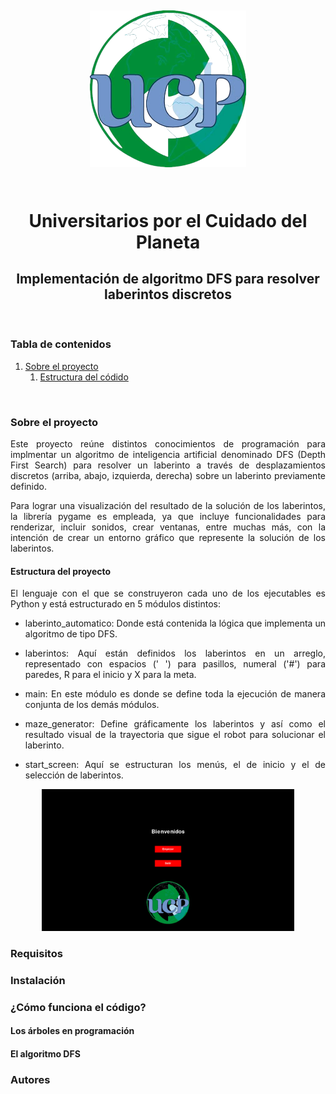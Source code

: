 <h1 align="center">
  <br>
  <p align="center"><img src="../../nobg_logo.png" alt="UCP" width="250"></p>
  <br>
  Universitarios por el Cuidado del Planeta
  <br>
</h1>

<h2 align="center">Implementación de algoritmo DFS para resolver laberintos discretos</h2>
<br>


<h3> Tabla de contenidos</h3>
<ol>
  <li><a href="#sobre-proyecto">Sobre el proyecto</a>
  <ol>
    <li><a href="#estructura-proyecto">Estructura del códido</a></li>
  </ol>
  </li>
</ol>
<br>

<h3 id="sobre-proyecto">Sobre el proyecto </h3>
<p align="justify">Este proyecto reúne distintos conocimientos de programación para implmentar un algoritmo de inteligencia artificial denominado DFS (Depth First Search) para resolver un laberinto a través de desplazamientos discretos (arriba, abajo, izquierda, derecha) sobre un laberinto previamente definido.</p>

<p align="justify">Para lograr una visualización del resultado de la solución de los laberintos, la librería pygame es empleada, ya que incluye funcionalidades para renderizar, incluir sonidos, crear ventanas, entre muchas más, con la intención de crear un entorno gráfico que represente la solución de los laberintos.</p>

<h4 id="estructura-proyecto">Estructura del proyecto</h4>

<p align="justify">El lenguaje con el que se construyeron cada uno de los ejecutables es Python y está estructurado en 5 módulos distintos:</p>

<ul>
  <li><p align="justify">laberinto_automatico: Donde está contenida la lógica que implementa un algoritmo de tipo DFS.</p></li>
  <li><p align="justify">laberintos: Aquí están definidos los laberintos en un arreglo, representado con espacios (' ') para pasillos, numeral ('#') para paredes, R para el inicio y X para la meta.</p></li>
  <li><p align="justify">main: En este módulo es donde se define toda la ejecución de manera conjunta de los demás módulos.</p></li>
  <li><p align="justify">maze_generator: Define gráficamente los laberintos y así como el resultado visual de la trayectoria que sigue el robot para solucionar el laberinto. </p></li>
  <li><p align="justify">start_screen: Aquí se estructuran los menús, el de inicio y el de selección de laberintos.</p></li>
</ul>

<p align="center"><img src="images/start_screen.png" alt="UCP" width=80% height=70%></p>



<h3 id="Requisitos">Requisitos </h3>

<h3 id="Instalación">Instalación </h3>

<h3 id="Funcionamiento">¿Cómo funciona el código? </h3>

<h4 id="Arboles">Los árboles en programación </h4>

<h4 id="DFS">El algoritmo DFS </h4>

<h3 id="Autores">Autores</h3>







